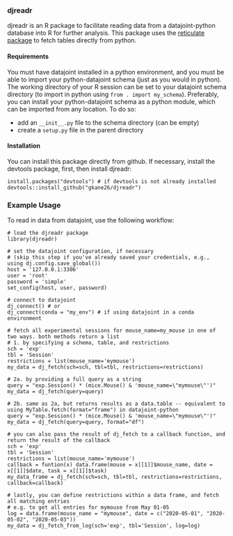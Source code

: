 ### djreadr

djreadr is an R package to facilitate reading data from a datajoint-python database into R for further analysis. This package uses the [reticulate package](https://rstudio.github.io/reticulate/) to fetch tables directly from python. 

#### Requirements

You must have datajoint installed in a python environment, and you must be able to import your python-datajoint schema (just as you would in python). The working directory of your R session can be set to your datajoint schema directory (to import in python using `from . import my_schema`). Preferably, you can install your python-datajoint schema as a python module, which can be imported from any location. To do so:
 - add an `__init__.py` file to the schema directory (can be empty)
 - create a `setup.py` file in the parent directory

#### Installation

You can install this package directly from github. If necessary, install the devtools package, first, then install djreadr:

```
install.packages("devtools") # if devtools is not already installed
devtools::install_github("gkane26/djreadr")
```

### Example Usage

To read in data from datajoint, use the following workflow:

```
# load the djreadr package
library(djreadr)

# set the datajoint configuration, if necessary
# (skip this step if you've already saved your credentials, e.g., using dj.config.save_global())
host = '127.0.0.1:3306'
user = 'root'
password = 'simple'
set_config(host, user, password)

# connect to datajoint
dj_connect() # or
dj_connect(conda = "my_env") # if using datajoint in a conda environment

# fetch all experimental sessions for mouse_name=my_mouse in one of two ways. both methods return a list
# 1. by specifying a schema, table, and restrictions
sch = 'exp'
tbl = 'Session'
restrictions = list(mouse_name='mymouse')
my_data = dj_fetch(sch=sch, tbl=tbl, restrictions=restrictions)

# 2a. by providing a full query as a string
query = "exp.Session() * (mice.Mouse() & 'mouse_name=\"mymouse\"')"
my_data = dj_fetch(query=query)

# 2b. same as 2a, but returns results as a data.table -- equivalent to using MyTable.fetch(format="frame") in datajoint-python
query = "exp.Session() * (mice.Mouse() & 'mouse_name=\"mymouse\"')"
my_data = dj_fetch(query=query, format="df")

# you can also pass the result of dj_fetch to a callback function, and return the result of the callback
sch = 'exp'
tbl = 'Session'
restrictions = list(mouse_name='mymouse')
callback = funtion(x) data.frame(mouse = x[[1]]$mouse_name, date = x[[1]]$date, task = x[[1]]$task)
my_data_frame = dj_fetch(sch=sch, tbl=tbl, restrictions=restrictions, callback=callback)

# lastly, you can define restrictions within a data frame, and fetch all matching entries
# e.g. to get all entries for mymouse from May 01-05
log = data.frame(mouse_name = "mymouse", date = c("2020-05-01", "2020-05-02", "2020-05-03"))
my_data = dj_fetch_from_log(sch='exp', tbl='Session', log=log)
```

